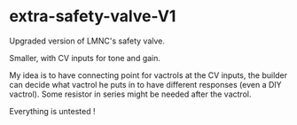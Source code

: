 # extra-safety-valve-V1

Upgraded version of LMNC's safety valve. 

Smaller, with CV inputs for tone and gain.

My idea is to have connecting point for vactrols at the CV inputs, the builder can decide what vactrol he puts in to have different responses (even a DIY vactrol). Some resistor in series might be needed after the vactrol.

Everything is untested ! 
